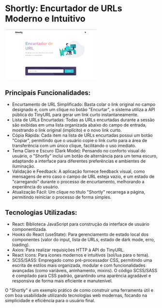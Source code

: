 # Shortly: Encurtador de URLs Moderno e Intuitivo

<img src="./screenshot/screenshot.png" width="60%">

## Principais Funcionalidades:

  - Encurtamento de URL Simplificado: Basta colar o link original no campo designado e, com um clique no botão "Encurtar", o sistema utiliza a API pública do TinyURL para gerar um link curto instantaneamente.
  - Lista de URLs Encurtadas: Todas as URLs encurtadas durante a sessão são exibidas em uma lista organizada abaixo do campo de entrada, mostrando o link original (implícito) e o novo link curto.
  - Cópia Rápida: Cada item na lista de URLs encurtadas possui um botão "Copiar", permitindo que o usuário copie o link curto para a área de transferência com um único clique, facilitando o uso imediato.
  - Tema Claro e Escuro (Dark Mode): Pensando no conforto visual do usuário, o "Shortly" inclui um botão de alternância para um tema escuro, adaptando a interface para diferentes preferências e ambientes de iluminação.
  - Validação e Feedback: A aplicação fornece feedback visual, como mensagens de erro caso o campo de URL esteja vazio, e um estado de "carregando" durante o processo de encurtamento, melhorando a experiência do usuário.
  - Atualização Fácil: Um clique no título "Shortly" recarrega a página, permitindo reiniciar o processo de forma simples.
    
## Tecnologias Utilizadas:

  - React: Biblioteca JavaScript para construção da interface de usuário componentizada.
  - Hooks do React (useState): Para gerenciamento de estado local dos componentes (valor do input, lista de URLs, estado de dark mode, erro, loading).
  - Axios: Para realizar requisições HTTP à API do TinyURL.
  - React Icons: Para ícones modernos e intuitivos (sol/lua para o tema).
  - SCSS/SASS: Empregado como pré-processador CSS, permitindo uma escrita de estilos mais organizada, modular e com funcionalidades avançadas (como variáveis, aninhamento, mixins). O código SCSS/SASS é compilado para CSS padrão, garantindo uma aparência agradável e responsiva de forma mais eficiente e manutenível.
    
O "Shortly" é um exemplo prático de como construir uma ferramenta útil e com boa usabilidade utilizando tecnologias web modernas, focando na simplicidade e eficiência para o usuário final.
